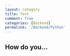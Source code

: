 ```yaml
---
layout: category
title: Test
comment: True 
categories: [Backend]
permalink: '/Backend/Python'
---
```


## How do you... 
